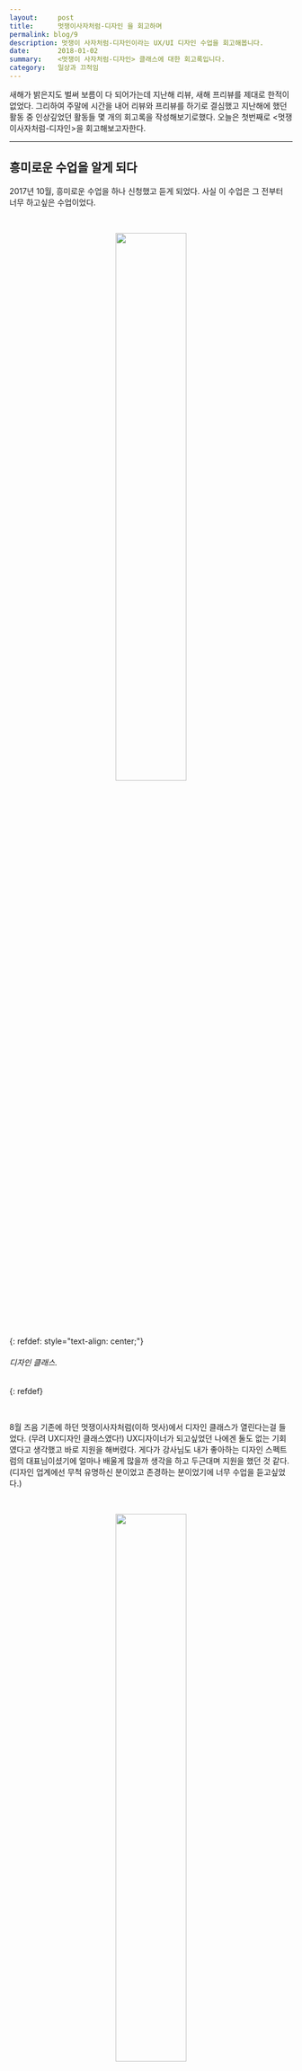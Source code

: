 ```yaml
---
layout:     post
title:      멋쟁이사자처럼-디자인 을 회고하며
permalink: blog/9
description: 멋쟁이 사자처럼-디자인이라는 UX/UI 디자인 수업을 회고해봅니다.
date:       2018-01-02
summary:    <멋쟁이 사자처럼-디자인> 클래스에 대한 회고록입니다.
category:   일상과 끄적임
---
```



새해가 밝은지도 벌써 보름이 다 되어가는데 지난해 리뷰, 새해 프리뷰를 제대로 한적이 없었다.
그리하여 주말에 시간을 내어 리뷰와 프리뷰를 하기로 결심했고 지난해에 했던 활동 중 인상깊었던 활동들 몇 개의 회고록을 작성해보기로했다. 오늘은 첫번째로 <멋쟁이사자처럼-디자인>을 회고해보고자한다.

- - -

## 흥미로운 수업을 알게 되다

2017년 10월, 흥미로운 수업을 하나 신청했고 듣게 되었다.
사실 이 수업은 그 전부터 너무 하고싶은 수업이었다.

<br>

<p align ="middle">	
 <img src="https://lh4.googleusercontent.com/xCznDwGLVDU4dgfy4YM98FrZONeVvdMKaMXPEvi1TUpfHgp4W4-d6BXdTcgHuqwcBO82aHyNpA=w1438
" width = "50%">
</p>

{: refdef: style="text-align: center;"}
###### _디자인 클래스._
{: refdef}

<br>

8월 즈음 기존에 하던 멋쟁이사자처럼(이하 멋사)에서 디자인 클래스가 열린다는걸 들었다. (무려 UX디자인 클래스였다!) UX디자이너가 되고싶었던 나에겐 둘도 없는 기회였다고 생각했고 바로 지원을 해버렸다. 게다가 강사님도 내가 좋아하는 디자인 스펙트럼의 대표님이셨기에 얼마나 배울게 많을까 생각을 하고 두근대며 지원을 했던 것 같다. (디자인 업계에선 무척 유명하신 분이었고 존경하는 분이었기에 너무 수업을 듣고싶었다.)

<br>

<p align ="middle">	
 <img src="https://t1.daumcdn.net/thumb/R1280x0/?fname=http://t1.daumcdn.net/brunch/service/user/37WX/image/TXtVBOwlmipgZ1JYHw0t69ZJUK0.jpeg" width = "50%">
</p>

{: refdef: style="text-align: center;"}
###### _디자이너들의 지속가능한 커뮤니티를 추구하는 디자인 스펙트럼._
{: refdef}

<br>

과연 간절한 기도를 들어주신걸까. 나는 10월부터 수업을 들으러 강남으로 출퇴근 할 수 있었다.

- - -

## 수업을 들으며

잠시 커리큘럼을 되돌아보겠다. 수업은 디자인의 기본 개념과 프로세스를 짚어보는 것부터 시작하여 디자인 툴들, 시각화 방법, 프로토타이핑, 테스트를 배우며 프로젝트 발표를 끝으로 마무리 되었다.

<br>

<p align ="middle">	
 <img src="https://lh4.googleusercontent.com/jJMZYslQSkIm5X09Wu974KbfVS7S860ag2Zp20BKUTYUrcX0iMYprm05UjYpDcY5KnLEd5U5NA=w1430
" width = "50%">
</p>

{: refdef: style="text-align: center;"}
###### _9주간의 커리큘럼._
{: refdef}

<br>


프로젝트 발표날은 카카오, 토스, 삼성 같은 유명 기업의 디자이너분들이 오셔서 직접 프로젝트 크리틱을 해주시기도 했다.
수업을 통해 이전에 사용해보지 않았던 스케치, 프로토파이 같은 디자인 툴을 쓰며 디자인 감각을 익히고 같이 수업을 듣는 학생들(주로 디자인 전공생들)과 프로젝트를 진행하며 ‘디자이너들은 이렇게 사고하는구나’를 많이 배울 수 있었다.

크리틱 시간 또한 실제로 그럴듯한 프로덕트 디자인을 해보는 것은 처음이었기에 내 작품을 누군가가 평가 해준다는 것이 너무 떨렸고 벅차기도 하였다.

크리틱 시간에는 좋은 소리, 따끔한 소리를 골고루 들었고 어느 하나 버릴 말들이 없었다. (그 피드백들은 향후 프로젝트 개선을 위해 따로 녹음해서 차곡차곡 기록해두었다.) 현업에 계신 디자이너분들의 시각, 평가는 나에겐 너무나 큰 보물들이었고 좋은 기회였다.

- - -

## 느낀점 3가지

커리큘럼에 대한 생각을 하고난 뒤 ‘수업을 통해 나는 뭘 배웠을까’를 고민해보았다. 크게 3가지가 떠올랐고 그것들을 공유해보고자 한다.

### 1.디자이너들의 사고법

[디자이너들은 이렇게 사고한다.]

(사고법이라는 것이 꼭 ‘디자인 씽킹’같은 방법론을 말하는 것은 아니라는 점, 내 개인적인 생각이라는점을 미리 말씀드리겠다.)

이 수업을 들으며 디자이너들이 어떻게 생각하는지를 배웠는데 그걸 2가지 정도로 간추려 볼 수 있을 것 같다. 

1)	예쁜게 좋다.

디자이너들은 되게 심미적인 것에 집착(?)하는 경향이 있는 것 같아 보였다. 같이 수업을 듣는 많은 학생들은 ‘예쁘지 않으면 정말 쓰지않는다’라는 지론을 내게 말하곤 했는데 그것은 내게 꽤 충격적으로 다가왔다. 물론 물건이 예쁘지않으면 누구나 좋아하지 않을 수도 있다. 하지만 디자이너들이 가지고 있는 ‘예쁨’에 대한 사랑은 다른 사람들보다 조금 더 특별한 것 같아 보였다. 

2)	1px은 소중하다.

디자이너들은 단위에 엄청 신경을 쓰는 것 같아 보였다. 일종의 직업정신인 것 같았다. 화가들이 종이에 한 땀 한 땀 그림을 그리듯 디자이너들도 디지털 아트보드에 한 땀 한 땀 그리다보니 1px라도 튀어나오는걸 용납하지않았으며 정렬이 어긋나는 것은 못 볼걸 본 것 마냥 싫어했다.

한때는 되게 유별나다고 생각이 들기도 했지만 지금은 이런 장인정신이 있기에 우리가 보는 좋은, 아름다운 서비스가 나오는 것은 아닐까라고 생각이 든다.

### 2.디자인 원칙

[美를 위하여]

이전에 디자인을 혼자 공부했을 때는 디자인 아티클들을 주로 참고해서 공부를 했다. 닥치는대로 주제 상관없이 글들을 보았고 되는데로 학습하면서 공부를 했다. 그러다보니 많은 양의 내용을 공부했지만 머리에 체계적으로 정리가 되지않는 느낌이었고 지식들은 중구난방으로 쌓여만 갔다.
또한 학습 분야가 UX디자인에 조금 더 치우치는 바람에 UI디자인에 관한건 상대적으로 많이 공부하지않았다. 

하지만 수업을 통해 머티리얼 디자인, iOS 디자인 가이드라인을 심도있게 접근 해볼 수 있었고 공부할 수 있었다. UX디자인 뿐만 아니라 심미적인 디자인 원칙도 생각해봐야 한다는 것, 그것이 정말 중요하다는 것을 알게 되었다. 잘 만든다는건 예쁘게 만드는 것도 포함되어 있다.

<br>

<div align ="middle">	
 <img src="https://dab1nmslvvntp.cloudfront.net/wp-content/uploads/2017/06/1498838542Material-UI.png" width = "40%" float = "left">

 <img src="https://9to5mac.files.wordpress.com/2017/06/human_interface_guidelines.jpg?quality=82&strip=all&w=1064&h=532" width = "40%" float = "left">

</div>

{: refdef: style="text-align: center;"}
###### _구글의 디자인 원칙과 애플의 디자인 원칙._
{: refdef}

<br>

### 3.내가 가야할 길

[무늬만 디자이너가 아닌 진짜 디자이너가 되기 위하여]

UX디자인에 빠진 이후로 매일 같이 UX디자이너를 꿈꿔왔다. 이때까지의 나는 ‘디자인은 단순히 그리는 것이 아니라 문제를 해결하는 것이다’라는 뽕(?)에 취하며 그 프레임에 열광적으로 사로잡혀 있었다. 비주얼 디자인은 그 역할에 대해 과소평가하고 있었다. 하지만 수업을 듣고나서부터, 실제 디자이너들이 어덯게 일하는 지를 조금 배우고나서부터 관점이 조금씩 변화하기 시작했다.

결국 끝에 가선 예쁜 것에 끌린다라는 원칙 아닌 원칙을 듣게 되었기 때문이다. 따라서 디자인은 어떤 프레임, 즉 문제 해결이냐 OR 비쥬얼이냐를 가지고 바라보는 것이 아니라 두 가지를 섞어서 상황에 맞게 가져가야 한다는 것을 알게 되었다. 그 것을 잘 하는 사람이 좋은 디자이너인 것이다. 

그래서 그림 공부, 비주얼 디자인 공부를 조금씩 시작하게 되었다. “비주얼 디자인 못해도 문제 해결하는 좋은 디자이너가 될 수 있어!”라는 지난 날의 어리석음은 버리고 조금씩 좋은 디자이너가 되기위해 노력하고 있다. 언젠가 나 자신을 좋은 디자이너라고 말할 수 있는 날이 오길 기대하며 오늘도 열심히 공부를 해야될 것 같다.

<br>

<p align ="middle">	
 <img src="http://fimg3.pann.com/new/download.jsp?FileID=34491097" width = "50%">
</p>

{: refdef: style="text-align: center;"}
###### _근데 공부 어떻게 하는거였지?..._
{: refdef}

<br>

- - -

### 마치며 

이런 모든 것들을 깨닫게 해준 멋쟁이 사자처럼: 디자인 클래스에 다시 한번 감사 드린다. 뛰어난 강사님에게 배워서 너무 좋았으며 뿐만 아니라 같이 수업을 들었던 학생들도 모두 최고의 선생님이었고 동료들이었던 것 같다. 다들 좋은 디자이너가 되어 필드에서 볼 수 있으면 좋겠다!

회고록 끝.
